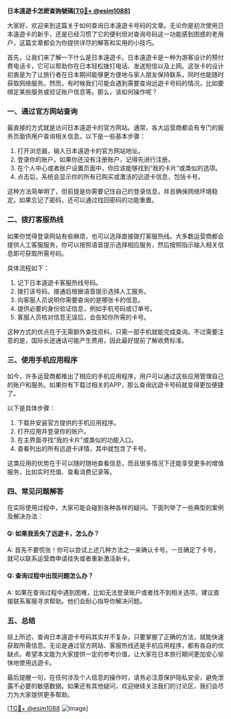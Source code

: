 **日本遠遊卡怎麽查詢號碼[[TG💪+ @esim1088](https://t.me/s/esim1088)]**

大家好，欢迎来到这篇关于如何查询日本遠遊卡号码的文章。无论你是初次使用日本遠遊卡的新手，还是已经习惯了它的便利但对查询号码这一功能感到困惑的老用户，这篇文章都会为你提供详尽的解答和实用的小技巧。

首先，让我们来了解一下什么是日本遠遊卡。日本遠遊卡是一种为游客设计的预付费电话卡，它可以帮助你在日本轻松拨打电话、发送短信以及上网。这张卡的设计初衷是为了让旅行者在日本期间能够更方便地与家人朋友保持联系，同时也能随时获取网络服务。然而，有时候我们可能会遇到需要查询远遊卡号码的情况，比如要绑定某些服务或验证账户信息等。那么，该如何操作呢？

### **一、通过官方网站查询**

最直接的方式就是访问日本遠遊卡的官方网站。通常，各大运营商都会有专门的服务页面供用户查询相关信息。以下是一些基本步骤：

1. 打开浏览器，输入日本遠遊卡的官方网站地址。
2. 登录你的账户。如果你还没有注册账户，记得先进行注册。
3. 在个人中心或者账户设置页面中，你应该能够找到“我的卡片”或类似的选项。
4. 点击后，系统会显示你的所有已购买或激活的远遊卡信息，包括卡号。

这种方法简单明了，但前提是你需要记住自己的登录信息，并且确保网络环境稳定。如果忘记了密码，还可以通过找回密码的功能重置。

### **二、拨打客服热线**

如果你觉得登录网站有些麻烦，也可以选择直接拨打客服热线。大多数运营商都会提供人工客服服务，你可以按照语音提示选择相应服务，然后按照指示输入相关信息即可获取所需号码。

具体流程如下：
1. 记下日本遠遊卡客服热线号码。
2. 拨打该号码，接通后根据语音提示选择人工服务。
3. 向客服人员说明你需要查询的是哪张卡的信息。
4. 提供必要的身份验证信息，例如手机号码或订单号。
5. 客服人员核对信息无误后，会告知你所需的卡号。

这种方式的优点在于无需额外查找资料，只需一部手机就能完成查询。不过需要注意的是，国际长途通话可能产生费用，因此最好提前了解收费标准。

### **三、使用手机应用程序**

如今，许多运营商都推出了相应的手机应用程序，用户可以通过这些应用管理自己的账户和服务。如果你有下载过相关的APP，那么查询远遊卡号码就变得更加便捷了。

以下是具体步骤：
1. 下载并安装官方提供的手机应用程序。
2. 打开应用并登录你的账户。
3. 在主界面寻找“我的卡片”或类似的功能入口。
4. 查看列出的所有远遊卡详情，其中就包含了卡号。

这类应用的优势在于可以随时随地查看信息，而且很多情况下还能享受更多的增值服务，比如实时充值、查看消费记录等。

### **四、常见问题解答**

在实际使用过程中，大家可能会碰到各种各样的疑问。下面列举了一些典型的案例及解决办法：

#### Q: 如果我丢失了远遊卡，怎么办？
A: 首先不要慌张！你可以尝试上述几种方法之一来确认卡号。一旦确定了卡号，就可以联系运营商申请挂失或者重新激活新卡。

#### Q: 查询过程中出现问题怎么办？
A: 如果在查询过程中遇到困难，比如无法登录账户或者找不到相关选项，建议直接联系客服寻求帮助。他们会耐心指导你解决问题。

### **五、总结**

综上所述，查询日本遠遊卡号码其实并不复杂，只要掌握了正确的方法，就能快速获取所需信息。无论是通过官方网站、客服热线还是手机应用程序，都有各自的优缺点。希望本文能为大家提供一定的参考价值，让大家在日本旅行期间更加安心愉快地使用远遊卡。

最后提醒一句，在任何涉及个人信息的操作时，请务必注意保护隐私安全，避免泄露不必要的敏感数据。如果还有其他疑问，欢迎继续关注我们的讨论区，我们会尽力为大家提供更多帮助。

[[TG💪+ @esim1088](https://t.me/s/esim1088) ![Image](https://i.postimg.cc/4NQfJmqS/Snipaste-2025-05-13-00-14-12.png)]